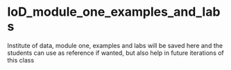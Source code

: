 # IoD_module_one_examples_and_labs
Institute of data, module one, examples and labs will be saved here and the students can use as reference if wanted, but also help in future iterations of this class
